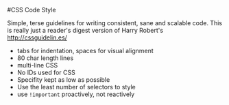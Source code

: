 #CSS Code Style

Simple, terse guidelines for writing consistent, sane and scalable code. 
This is really just a reader's digest version of Harry Robert's http://cssguidelin.es/

- tabs for indentation, spaces for visual alignment
- 80 char length lines
- multi-line CSS
- No IDs used for CSS
- Specifity kept as low as possible
- Use the least number of selectors to style
- use `!important` proactively, not reactively
